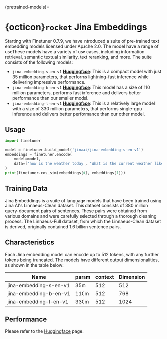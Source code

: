 (pretrained-models)=
# {octicon}`rocket` Jina Embeddings

Starting with Finetuner 0.7.9,
we have introduced a suite of pre-trained text embedding models licensed under Apache 2.0.
The model have a range of useThese models have a variety of use cases, including information retrieval, semantic textual similarity, text reranking, and more.
The suite consists of the following models:

- `jina-embedding-s-en-v1` **[Huggingface](jinaai/jina-embedding-s-en-v1)**: This is a compact model with just 35 million parameters, that performs lightning-fast inference while delivering impressive performance.
- `jina-embedding-b-en-v1` **[Huggingface](jinaai/jina-embedding-b-en-v1)**: This model has a size of 110 million parameters, performs fast inference and delivers better performance than our smaller model.
- `jina-embedding-l-en-v1` **[Huggingface](jinaai/jina-embedding-l-en-v1)**: This is a relatively large model with a size of 330 million parameters, that performs single-gpu inference and delivers better performance than our other model.

## Usage

```python
import finetuner

model = finetuner.build_model('jinaai/jina-embedding-s-en-v1')
embeddings = finetuner.encode(
    model=model,
    data=['how is the weather today', 'What is the current weather like today?']
)
print(finetuner.cos_sim(embeddings[0], embeddings[1]))
```

## Training Data

Jina Embeddings is a suite of language models that have been trained using Jina AI's Linnaeus-Clean dataset.
This dataset consists of 380 million query-document pairs of sentences.
These pairs were obtained from various domains and were carefully selected through a thorough cleaning process.
The Linnaeus-Full dataset, from which the Linnaeus-Clean dataset is derived, originally contained 1.6 billion sentence pairs.

## Characteristics

Each Jina embedding model can encode up to 512 tokens,
with any further tokens being truncated.
The models have different output dimensionalities, as shown in the table below:

|Name|param    |context| Dimension |
|------------------------------|-----|------|-----------|
|jina-embedding-s-en-v1|35m      |512| 512       |
|jina-embedding-b-en-v1|110m      |512| 768       |
|jina-embedding-l-en-v1|330m      |512| 1024      |

## Performance

Please refer to the [Huggingface](jinaai/jina-embedding-s-en-v1) page.
